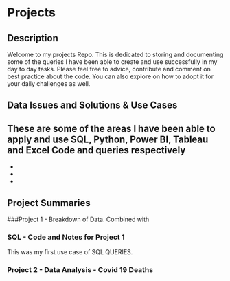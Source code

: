 # Projects
## Description
Welcome to my projects Repo. This is dedicated to storing and documenting some of the queries I have been able to create and use successfully in my day to day tasks. Please feel free to advice, contribute and comment on best practice about the code. You can also explore on how to adopt it for your daily challenges as well.

## Data Issues and Solutions & Use Cases

These are some of the areas I have been able to apply and use SQL, Python, Power BI, Tableau and Excel Code and queries respectively
-
-
-
-

## Project Summaries

###Project 1 - Breakdown of Data. Combined with
### SQL - Code and Notes for Project 1

This was my first use case of SQL QUERIES. 

### Project 2 - Data Analysis - Covid 19 Deaths

